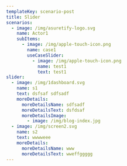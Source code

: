 ```yaml
---
templateKey: scenario-post
title: Slider
scenarios:
  - image: /img/asuretify-logo.svg
    name: Actor1
    subItems:
      - image: /img/apple-touch-icon.png
        name: case1
        useCaseSlider:
          - image: /img/apple-touch-icon.png
            name: test1
            text: test1
slider:
  - image: /img/1dashboard.svg
    name: s1
    text: dsfsaf sdfsadf
    moreDetails:
      moreDetailsName: sdfsadf
      moreDetailsText: dsfdsaf
      moreDetailsImage:
        - image: /img/blog-index.jpg
  - image: /img/screen2.svg
    name: s2
    text: wwwweee
    moreDetails:
      moreDetailsName: www
      moreDetailsText: wweffggggg
---
```

